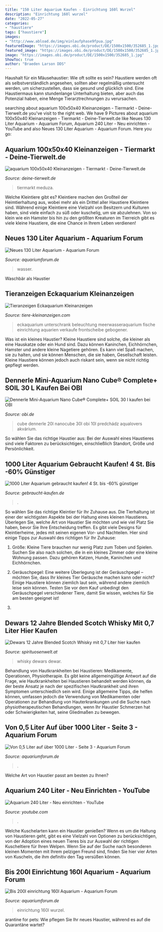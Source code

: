 ```yaml
---
title: "150 Liter Aquarium Kaufen - Einrichtung 160l Wurzel"
description: "Einrichtung 160l wurzel"
date: "2022-05-27"
categories:
- "haustiere"
tags: ["haustiere"]
images:
- "http://www.abload.de/img/einlaufphase9fpua.jpg"
featuredImage: "https://images.obi.de/product/DE/1500x1500/352685_1.jpg"
featured_image: "https://images.obi.de/product/DE/1500x1500/352685_1.jpg"
image: "https://images.obi.de/product/DE/1500x1500/352685_1.jpg"
ShowToc: true
author: "Braeden Larson DDS"
---
```



Haushalt für ein Mäusehaustier: Wie oft sollte es sein?
Haustiere werden oft als selbstverständlich angesehen, sollten aber regelmäßig untersucht werden, um sicherzustellen, dass sie gesund und glücklich sind. Eine Haustiermaus kann stundenlange Unterhaltung bieten, aber auch das Potenzial haben, eine Menge Tierarztrechnungen zu verursachen.

	

		
searching about aquarium 100x50x40 Kleinanzeigen - Tiermarkt - Deine-Tierwelt.de you've visit to the right web. We have 9 Pictures about aquarium 100x50x40 Kleinanzeigen - Tiermarkt - Deine-Tierwelt.de like Neues 130 Liter Aquarium - Aquarium Forum, Aquarium 240 Liter - Neu einrichten - YouTube and also Neues 130 Liter Aquarium - Aquarium Forum. Here you go:
		
    
## Aquarium 100x50x40 Kleinanzeigen - Tiermarkt - Deine-Tierwelt.de

<img loading=lazy src="http://bild3.qimage.de/200-liter-aquarium-foto-bild-112119333.jpg" onerror="this.onerror=null;this.src='https://tse2.mm.bing.net/th?id=OIP.gxbHi6yhGpkG7AlWcwt3OgHaNK&amp;pid=15.1';" alt="aquarium 100x50x40 Kleinanzeigen - Tiermarkt - Deine-Tierwelt.de">

_Source: deine-tierwelt.de_

>tiermarkt meduza. 

	

Welche Kleintiere gibt es?
Kleintiere machen den Großteil der Heimtierhaltung aus, wobei mehr als ein Drittel aller Haustiere Kleintiere sind. Während einige Kleintiere eine Vielzahl von Besitzern und Kulturen haben, sind viele einfach zu süß oder kuschelig, um sie abzulehnen. Von so klein wie ein Hamster bis hin zu den größten Kreaturen im Tierreich gibt es viele kleine Haustiere, die eine Chance in Ihrem Leben verdienen!

    
## Neues 130 Liter Aquarium - Aquarium Forum

<img loading=lazy src="http://www.aquariumforum.de/gallery/files/6/9/4/1/7/194-med.jpg" onerror="this.onerror=null;this.src='https://tse2.mm.bing.net/th?id=OIP.rU0i21lmgZEyfaAP_ds-CgHaE1&amp;pid=15.1';" alt="Neues 130 Liter Aquarium - Aquarium Forum">

_Source: aquariumforum.de_

>wasser. 

	

Waschbär als Haustier

    
## Tieranzeigen Eckaquarium Kleinanzeigen

<img loading=lazy src="https://www.tiere-kleinanzeigen.com/export/be51cc5cc68dbf6df3a6bd3b9d00f.jpg" onerror="this.onerror=null;this.src='https://tse1.mm.bing.net/th?id=OIP.dOAgi7RAO0EryuKAMpedsgHaFj&amp;pid=15.1';" alt="Tieranzeigen Eckaquarium Kleinanzeigen">

_Source: tiere-kleinanzeigen.com_

>eckaquarium unterschrank beleuchtung meerwasseraquarium fische einrichtung aquarien verkaufe frontscheibe gebogener. 

	

Was ist ein kleines Haustier?
Kleine Haustiere sind solche, die kleiner als eine Hauskatze oder ein Hund sind. Dazu können Kaninchen, Eichhörnchen, Hamster und andere kleine Nagetiere gehören. Es kann viel Spaß machen, sie zu halten, und sie können Menschen, die sie haben, Gesellschaft leisten. Kleine Haustiere können jedoch auch riskant sein, wenn sie nicht richtig gepflegt werden.

    
## Dennerle Mini-Aquarium Nano Cube® Complete+ SOIL 30 L Kaufen Bei OBI

<img loading=lazy src="https://images.obi.de/product/DE/1500x1500/352685_1.jpg" onerror="this.onerror=null;this.src='https://tse3.mm.bing.net/th?id=OIP.LOa63W0R23NLoJv2QunEegHaHa&amp;pid=15.1';" alt="Dennerle Mini-Aquarium Nano Cube® Complete+ SOIL 30 l kaufen bei OBI">

_Source: obi.de_

>cube dennerle 20l nanocube 30l obi 10l predchádz aqualovers akvárium. 

	

So wählen Sie das richtige Haustier aus: Bei der Auswahl eines Haustieres sind viele Faktoren zu berücksichtigen, einschließlich Standort, Größe und Persönlichkeit.

    
## 1000 Liter Aquarium Gebraucht Kaufen! 4 St. Bis -60% Günstiger

<img loading=lazy src="https://www.gebraucht-kaufen.de/sh-img/120466671_1014098732350750_9059706827532678531_o_1000%2Bliter%2Baquarium.jpg" onerror="this.onerror=null;this.src='https://tse3.mm.bing.net/th?id=OIP.wJNDwvqm3xRnUowbO66G9QHaHa&amp;pid=15.1';" alt="1000 Liter Aquarium gebraucht kaufen! 4 St. bis -60% günstiger">

_Source: gebraucht-kaufen.de_

>. 

	

So wählen Sie das richtige Kleintier für Ihr Zuhause aus.
Die Tierhaltung ist einer der wichtigsten Aspekte bei der Haltung eines kleinen Haustieres. Überlegen Sie, welche Art von Haustier Sie möchten und wie viel Platz Sie haben, bevor Sie Ihre Entscheidung treffen. Es gibt viele Designs für Kleintierheime, jedes mit seinen eigenen Vor- und Nachteilen. Hier sind einige Tipps zur Auswahl des richtigen für Ihr Zuhause:
1. Größe: Kleine Tiere brauchen nur wenig Platz zum Toben und Spielen. Suchen Sie also nach solchen, die in ein kleines Zimmer oder eine kleine Wohnung passen. Dazu gehören Katzen, Hunde, Kaninchen und Eichhörnchen.

2. Geräuschpegel: Eine weitere Überlegung ist der Geräuschpegel – möchten Sie, dass Ihr kleines Tier Geräusche machen kann oder nicht? Einige Haustiere können ziemlich laut sein, während andere ziemlich leise sein können. Testen Sie vor dem Kauf unbedingt den Geräuschpegel verschiedener Tiere, damit Sie wissen, welches für Sie am besten geeignet ist!

3.

    
## Dewars 12 Jahre Blended Scotch Whisky Mit 0,7 Liter Hier Kaufen

<img loading=lazy src="https://www.spirituosenwelt.at/pic/Dewar-s-12-Jahre-Blended-Scotch-Whisky.4542a.jpg" onerror="this.onerror=null;this.src='https://tse2.mm.bing.net/th?id=OIP.FjYG4g0VKw6xI-gA3wrm3wHaOw&amp;pid=15.1';" alt="Dewars 12 Jahre Blended Scotch Whisky mit 0,7 Liter hier kaufen">

_Source: spirituosenwelt.at_

>whisky dewars dewar. 

	

Behandlung von Hautkrankheiten bei Haustieren: Medikamente, Operationen, Physiotherapie.
Es gibt keine allgemeingültige Antwort auf die Frage, wie Hautkrankheiten bei Haustieren behandelt werden können, da der beste Ansatz je nach der spezifischen Hautkrankheit und ihren Symptomen unterschiedlich sein wird. Einige allgemeine Tipps, die helfen können, umfassen jedoch die Verwendung von Medikamenten oder Operationen zur Behandlung von Hauterkrankungen und die Suche nach physiotherapeutischen Behandlungen, wenn Ihr Haustier Schmerzen hat oder Schwierigkeiten hat, seine Gliedmaßen zu bewegen.

    
## Von 0,5 Liter Auf über 1000 Liter - Seite 3 - Aquarium Forum

<img loading=lazy src="https://www.aquariumforum.de/gallery/files/3/5/6/4/3/aquarium_2007-12-30_003-med.jpg" onerror="this.onerror=null;this.src='https://tse1.mm.bing.net/th?id=OIP.PjLxhs9A---3Cs4M9FzAjQHaFj&amp;pid=15.1';" alt="Von 0,5 Liter auf über 1000 Liter - Seite 3 - Aquarium Forum">

_Source: aquariumforum.de_

>. 

	

Welche Art von Haustier passt am besten zu Ihnen?

    
## Aquarium 240 Liter - Neu Einrichten - YouTube

<img loading=lazy src="https://i.ytimg.com/vi/s1lyE3Eenls/maxresdefault.jpg" onerror="this.onerror=null;this.src='https://tse3.mm.bing.net/th?id=OIP.KUhAaG9ysF3G7BztV6XOPgHaEK&amp;pid=15.1';" alt="Aquarium 240 Liter - Neu einrichten - YouTube">

_Source: youtube.com_

>. 

	

Welche Kuschelarten kann ein Haustier genießen?
Wenn es um die Haltung von Haustieren geht, gibt es eine Vielzahl von Optionen zu berücksichtigen, von der Adoption eines neuen Tieres bis zur Auswahl der richtigen Kuscheltiere für Ihren Welpen. Wenn Sie auf der Suche nach besonderen kleinen Momenten mit Ihrem pelzigen Freund sind, finden Sie hier vier Arten von Kuscheln, die ihm definitiv den Tag versüßen können.

    
## Bis 200l Einrichtung 160l Aquarium - Aquarium Forum

<img loading=lazy src="http://www.abload.de/img/einlaufphase9fpua.jpg" onerror="this.onerror=null;this.src='https://tse3.mm.bing.net/th?id=OIP.kaqttA_5yehhR0w4BC9KlwHaFj&amp;pid=15.1';" alt="Bis 200l einrichtung 160l Aquarium - Aquarium Forum">

_Source: aquariumforum.de_

>einrichtung 160l wurzel. 

	

arantine for pets: Wie pflegen Sie Ihr neues Haustier, während es auf die Quarantäne wartet?

